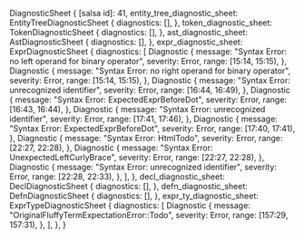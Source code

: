 DiagnosticSheet {
    [salsa id]: 41,
    entity_tree_diagnostic_sheet: EntityTreeDiagnosticSheet {
        diagnostics: [],
    },
    token_diagnostic_sheet: TokenDiagnosticSheet {
        diagnostics: [],
    },
    ast_diagnostic_sheet: AstDiagnosticSheet {
        diagnostics: [],
    },
    expr_diagnostic_sheet: ExprDiagnosticSheet {
        diagnostics: [
            Diagnostic {
                message: "Syntax Error: no left operand for binary operator",
                severity: Error,
                range: [15:14, 15:15),
            },
            Diagnostic {
                message: "Syntax Error: no right operand for binary operator",
                severity: Error,
                range: [15:14, 15:15),
            },
            Diagnostic {
                message: "Syntax Error: unrecognized identifier",
                severity: Error,
                range: [16:44, 16:49),
            },
            Diagnostic {
                message: "Syntax Error: ExpectedExprBeforeDot",
                severity: Error,
                range: [16:43, 16:44),
            },
            Diagnostic {
                message: "Syntax Error: unrecognized identifier",
                severity: Error,
                range: [17:41, 17:46),
            },
            Diagnostic {
                message: "Syntax Error: ExpectedExprBeforeDot",
                severity: Error,
                range: [17:40, 17:41),
            },
            Diagnostic {
                message: "Syntax Error: HtmlTodo",
                severity: Error,
                range: [22:27, 22:28),
            },
            Diagnostic {
                message: "Syntax Error: UnexpectedLeftCurlyBrace",
                severity: Error,
                range: [22:27, 22:28),
            },
            Diagnostic {
                message: "Syntax Error: unrecognized identifier",
                severity: Error,
                range: [22:28, 22:33),
            },
        ],
    },
    decl_diagnostic_sheet: DeclDiagnosticSheet {
        diagnostics: [],
    },
    defn_diagnostic_sheet: DefnDiagnosticSheet {
        diagnostics: [],
    },
    expr_ty_diagnostic_sheet: ExprTypeDiagnosticSheet {
        diagnostics: [
            Diagnostic {
                message: "OriginalFluffyTermExpectationError::Todo",
                severity: Error,
                range: [157:29, 157:31),
            },
        ],
    },
}
